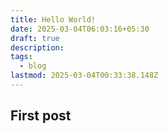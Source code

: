 ```yaml
---
title: Hello World!
date: 2025-03-04T06:03:16+05:30
draft: true
description: 
tags:
  - blog
lastmod: 2025-03-04T00:33:38.148Z
---
```

## First post
